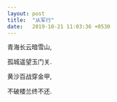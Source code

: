 ```yaml
---
layout: post
title:  "从军行"
date:   2019-10-21 11:03:36 +0530
---
```


青海长云暗雪山,

孤城遥望玉门关.

黄沙百战穿金甲,

不破楼兰终不还.
